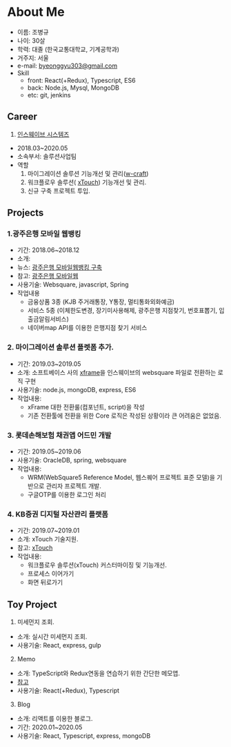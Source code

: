 # About Me

- 이름: 조병규
- 나이: 30살
- 학력: 대졸 (한국교통대학교, 기계공학과)
- 거주지: 서울
- e-mail: byeonggyu303@gmail.com
- Skill
    - front: React(+Redux), Typescript, ES6
    - back: Node.js, Mysql, MongoDB
    - etc: git, jenkins



## Career
1. [인스웨이브 시스템즈](https://www.inswave.com/websquare/websquare.html?w2xPath=/index.xml)
- 2018.03~2020.05
- 소속부서: 솔루션사업팀
- 역할 
    1. 마이그레이션 솔루션 기능개선 및 관리([w-craft](https://www.inswave.com/websquare/websquare.html?w2xPath=/websquare5/craft.xml&product=ws&seq=19))
    2. 워크플로우 솔루션( [xTouch](https://www.inswave.com/websquare/websquare.html?w2xPath=/websquare5/xtouch.xml&product=ws&seq=56)) 기능개선 및 관리.
    2. 신규 구축 프로젝트 투입.  
      

  




## Projects

### 1.광주은행 모바일 웹뱅킹
- 기간: 2018.06~2018.12
- 소개:
- 뉴스: [광주은행 모바일웹뱅킹 구축](https://www.zdnet.co.kr/view/?no=20181107210051)
- 참고: [광주은행 모바일웹](https://m.kjbank.com/mbdt/)
- 사용기술: Websquare, javascript, Spring
- 작업내용
    - 금융상품 3종 (KJB 주거래통장, Y통장, 멀티통화외화예금)
    - 서비스 5종 (이체한도변경, 장기미사용해제, 광주은행 지점찾기, 번호표뽑기, 입출금알림서비스)
    - 네이버map API를 이용한 은행지점 찾기 서비스

### 2. 마이그레이션 솔루션 플렛폼 추가.
- 기간: 2019.03~2019.05
- 소개: 소프트베이스 사의 [xframe](http://www.xframe.co.kr/)을 인스웨이브의 websquare 파일로 전환하는 로직 구현
- 사용기술: node.js, mongoDB, express, ES6
- 작업내용: 
    - xFrame 대한 전환룰(컴포넌트, script)을 작성
    - 기존 전환툴에 전환을 위한 Core 로직은 작성된 상황이라 큰 어려움은 없었음.

### 3. 롯데손해보험 채권앱 어드민 개발
- 기간: 2019.05~2019.06
- 사용기술: OracleDB, spring, websquare
- 작업내용:
    - WRM(WebSquare5 Reference Model, 웹스퀘어 프로젝트 표준 모델)을 기반으로 관리자 프로젝트 개발.
    - 구글OTP를 이용한 로그인 처리

### 4. KB증권 디지털 자산관리 플랫폼
- 기간: 2019.07~2019.01
- 소개: xTouch 기술지원.
- 참고: [xTouch](https://www.inswave.com/websquare/websquare.html?w2xPath=/websquare5/xtouch.xml&product=ws&seq=56)
- 작업내용:
    - 워크플로우 솔루션(xTouch) 커스터마이징 및 기능개선.
    - 프로세스 이어가기
    - 화면 뒤로가기
    



## Toy Project

1. 미세먼지 조회.
- 소개: 실시간 미세먼지 조회.
- 사용기술: React, express, gulp

2. Memo
- 소개: TypeScript와 Redux연동을 연습하기 위한 간단한 메모앱.
- [참고](https://github.com/CaterJo/memoApp)
- 사용기술: React(+Redux), Typescript


3. Blog
- 소개: 리액트를 이용한 블로그.
- 기간: 2020.01~2020.05
- 사용기술: React, Typescript, express, mongoDB